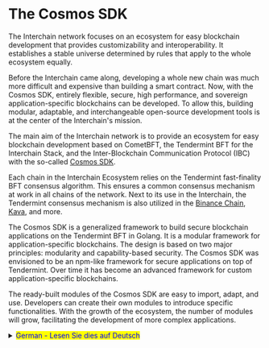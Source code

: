 # The Cosmos SDK

The Interchain network focuses on an ecosystem for easy blockchain development that provides customizability and interoperability. It establishes a stable universe determined by rules that apply to the whole ecosystem equally.

Before the Interchain came along, developing a whole new chain was much more difficult and expensive than building a smart contract. Now, with the Cosmos SDK, entirely flexible, secure, high performance, and sovereign application-specific blockchains can be developed. To allow this, building modular, adaptable, and interchangeable open-source development tools is at the center of the Interchain's mission.

The main aim of the Interchain network is to provide an ecosystem for easy blockchain development based on CometBFT, the Tendermint BFT for the Interchain Stack, and the Inter-Blockchain Communication Protocol (IBC) with the so-called [Cosmos SDK](https://v1.cosmos.network/sdk).

Each chain in the Interchain Ecosystem relies on the Tendermint fast-finality BFT consensus algorithm. This ensures a common consensus mechanism at work in all chains of the network. Next to its use in the Interchain, the Tendermint consensus mechanism is also utilized in the [Binance Chain](https://www.bnbchain.org/en), [Kava](https://www.kava.io/), and more.

The Cosmos SDK is a generalized framework to build secure blockchain applications on the Tendermint BFT in Golang. It is a modular framework for application-specific blockchains. The design is based on two major principles: modularity and capability-based security. The Cosmos SDK was envisioned to be an npm-like framework for secure applications on top of Tendermint. Over time it has become an advanced framework for custom application-specific blockchains.

The ready-built modules of the Cosmos SDK are easy to import, adapt, and use. Developers can create their own modules to introduce specific functionalities. With the growth of the ecosystem, the number of modules will grow, facilitating the development of more complex applications.



<details>

<summary><mark style="color:blue;">German - Lesen Sie dies auf Deutsch</mark></summary>



</details>
